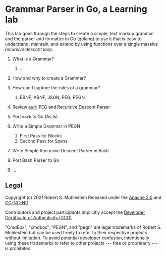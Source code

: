 # Grammar Parser in Go, a Learning lab

This lab goes through the steps to create a simple, text markup grammar
and the parser and formatter in Go (golang) to use it that is easy to
understand, maintain, and extend by using functions over a single
massive *recursive descent loop*.

1. What is a Grammar?
   1. ...
1. How and why to create a Grammar?
1. How can I capture the rules of a grammar?
   1. EBNF, ABNF, JSON, PEG, PEGN
1. Review [`mark`](mark) PEG and Recursive Descent Parser
1. Port `mark` to Go (As Is)


1. Write a Simple Grammar in PEGN
   1. First Pass for Blocks
   1. Second Pass for Spans
1. Write Simple Recursive Descent Parser in Bash
1. Port Bash Parser to Go

1. ...

## Legal

Copyright (c) 2021 Robert S. Muhlestein
Released under the [Apache 2.0](LICENSE) and [CC-NC-ND](LICENSE.cc)

Contributors and project participants implicitly accept the 
[Developer Certificate of Authenticity (DCO)](DCO).

"CmdBox", "cmdbox", "PEGN", and "pegn" are legal trademarks of Robert S.
Muhlestein but can be used freely to refer to their respective projects
without limitation. To avoid potential developer confusion,
intentionally using these trademarks to refer to other projects --- free
or proprietary --- is prohibited.
